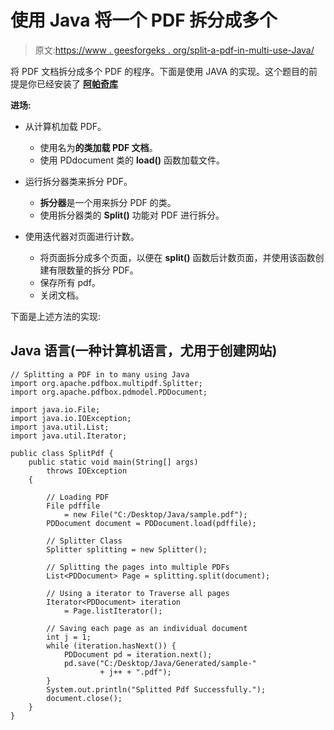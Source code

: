 # 使用 Java 将一个 PDF 拆分成多个

> 原文:[https://www . geesforgeks . org/split-a-pdf-in-multi-use-Java/](https://www.geeksforgeeks.org/splitting-a-pdf-into-many-using-java/)

将 PDF 文档拆分成多个 PDF 的程序。下面是使用 JAVA 的实现。这个题目的前提是你已经安装了 [**阿帕奇库**](https://pdfbox.apache.org/download.cgi)

**进场:**

*   从计算机加载 PDF。
    *   使用名为**的类加载 PDF 文档**。
    *   使用 PDdocument 类的 **load()** 函数加载文件。

*   运行拆分器类来拆分 PDF。
    *   **拆分器**是一个用来拆分 PDF 的类。
    *   使用拆分器类的 **Split()** 功能对 PDF 进行拆分。

*   使用迭代器对页面进行计数。
    *   将页面拆分成多个页面，以便在 **split()** 函数后计数页面，并使用该函数创建有限数量的拆分 PDF。
    *   保存所有 pdf。
    *   关闭文档。

下面是上述方法的实现:

## Java 语言(一种计算机语言，尤用于创建网站)

```
// Splitting a PDF in to many using Java
import org.apache.pdfbox.multipdf.Splitter;
import org.apache.pdfbox.pdmodel.PDDocument;

import java.io.File;
import java.io.IOException;
import java.util.List;
import java.util.Iterator;

public class SplitPdf {
    public static void main(String[] args)
        throws IOException
    {

        // Loading PDF
        File pdffile
            = new File("C:/Desktop/Java/sample.pdf");
        PDDocument document = PDDocument.load(pdffile);

        // Splitter Class
        Splitter splitting = new Splitter();

        // Splitting the pages into multiple PDFs
        List<PDDocument> Page = splitting.split(document);

        // Using a iterator to Traverse all pages
        Iterator<PDDocument> iteration
            = Page.listIterator();

        // Saving each page as an individual document
        int j = 1;
        while (iteration.hasNext()) {
            PDDocument pd = iteration.next();
            pd.save("C:/Desktop/Java/Generated/sample-"
                    + j++ + ".pdf");
        }
        System.out.println("Splitted Pdf Successfully.");
        document.close();
    }
}
```
